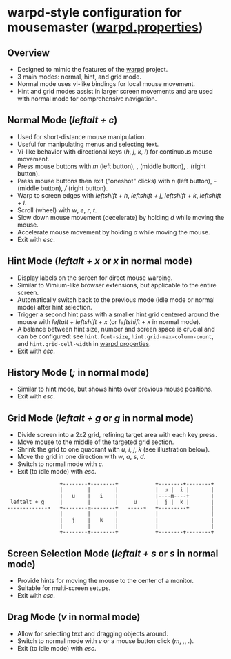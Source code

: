 # warpd-style configuration for mousemaster ([warpd.properties](warpd.properties))

## Overview

- Designed to mimic the features of the [warpd](https://github.com/rvaiya/warpd) project.
- 3 main modes: normal, hint, and grid mode.
- Normal mode uses vi-like bindings for local mouse movement.
- Hint and grid modes assist in larger screen movements and are used with normal mode for comprehensive navigation.

## Normal Mode (_leftalt + c_)

- Used for short-distance mouse manipulation.
- Useful for manipulating menus and selecting text.
- Vi-like behavior with directional keys (_h_, _j_, _k_, _l_) for continuous mouse movement.
- Press mouse buttons with _m_ (left button), _,_ (middle button), _._ (right button).
- Press mouse buttons then exit ("oneshot" clicks) with _n_ (left button), _-_ (middle button), _/_ (right button).
- Warp to screen edges with _leftshift + h_, _leftshift + j_, _leftshift + k_, _leftshift + l_.
- Scroll (wheel) with _w_, _e_, _r_, _t_.
- Slow down mouse movement (decelerate) by holding _d_ while moving the mouse.
- Accelerate mouse movement by holding _a_ while moving the mouse.
- Exit with _esc_.

## Hint Mode (_leftalt + x_ or _x_ in normal mode)

- Display labels on the screen for direct mouse warping.
- Similar to Vimium-like browser extensions, but applicable to the entire screen.
- Automatically switch back to the previous mode (idle mode or normal mode) after hint selection.
- Trigger a second hint pass with a smaller hint grid centered around the mouse with _leftalt + leftshift + x_ (or _leftshift + x_ in normal mode).
- A balance between hint size, number and screen space is crucial and can be configured: see `hint.font-size`, `hint.grid-max-column-count`, and `hint.grid-cell-width` in [warpd.properties](configuration/warpd.properties).
- Exit with _esc_.

## History Mode (_;_ in normal mode)

- Similar to hint mode, but shows hints over previous mouse positions.
- Exit with _esc_.

## Grid Mode (_leftalt + g_ or _g_ in normal mode)

- Divide screen into a 2x2 grid, refining target area with each key press.
- Move mouse to the middle of the targeted grid section.
- Shrink the grid to one quadrant with _u_, _i_, _j_, _k_ (see illustration below).
- Move the grid in one direction with _w_, _a_, _s_, _d_.
- Switch to normal mode with _c_.
- Exit (to idle mode) with _esc_.

```
                 +--------+--------+            +--------+--------+
                 |        |        |            |  u |  i |       |
                 |   u    |   i    |            |----m----+       |
 leftalt + g     |        |        |     u      |  j |  k |       |
------------->   +--------m--------+   ----->   +---------+       |
                 |        |        |            |                 |
                 |   j    |   k    |            |                 |
                 |        |        |            |                 |
                 +--------+--------+            +--------+--------+
```

## Screen Selection Mode (_leftalt + s_ or _s_ in normal mode)

- Provide hints for moving the mouse to the center of a monitor.
- Suitable for multi-screen setups.
- Exit with _esc_.

## Drag Mode (_v_ in normal mode)

- Allow for selecting text and dragging objects around.
- Switch to normal mode with _v_ or a mouse button click (_m_, _,_, _._).
- Exit (to idle mode) with _esc_.